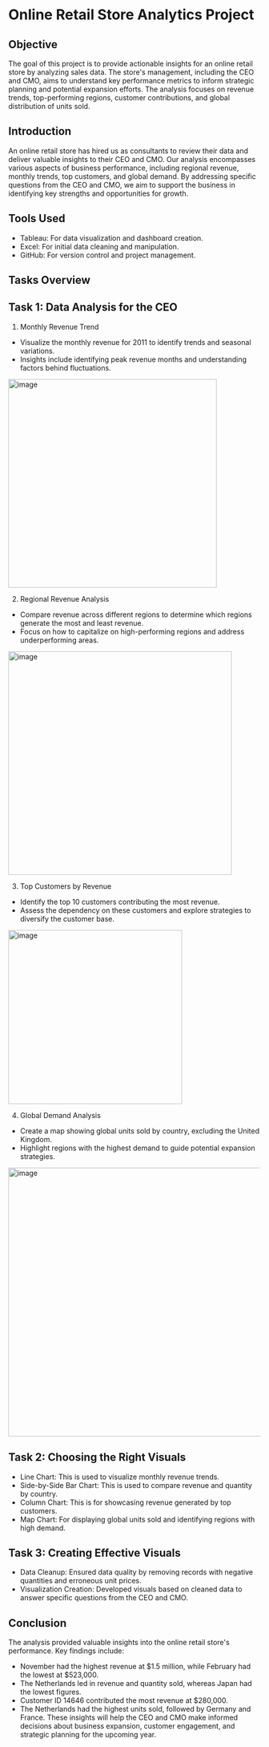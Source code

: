 # Online Retail Store Analytics Project

## Objective

The goal of this project is to provide actionable insights for an online retail store by analyzing sales data. The store's management, including the CEO and CMO, aims to understand key performance metrics to inform strategic planning and potential expansion efforts. The analysis focuses on revenue trends, top-performing regions, customer contributions, and global distribution of units sold.

## Introduction

An online retail store has hired us as consultants to review their data and deliver valuable insights to their CEO and CMO. Our analysis encompasses various aspects of business performance, including regional revenue, monthly trends, top customers, and global demand. By addressing specific questions from the CEO and CMO, we aim to support the business in identifying key strengths and opportunities for growth.

## Tools Used
- Tableau: For data visualization and dashboard creation.
- Excel: For initial data cleaning and manipulation.
- GitHub: For version control and project management.

## Tasks Overview

## Task 1: Data Analysis for the CEO
1. Monthly Revenue Trend

- Visualize the monthly revenue for 2011 to identify trends and seasonal variations.
- Insights include identifying peak revenue months and understanding factors behind fluctuations.

<img width="416" alt="image" src="https://github.com/user-attachments/assets/15777d76-87f9-4f53-b6c0-69f332afa848">

2. Regional Revenue Analysis

- Compare revenue across different regions to determine which regions generate the most and least revenue.
- Focus on how to capitalize on high-performing regions and address underperforming areas.

<img width="446" alt="image" src="https://github.com/user-attachments/assets/74094401-f95f-4d8e-aee3-df8a122c7631">

3. Top Customers by Revenue

- Identify the top 10 customers contributing the most revenue.
- Assess the dependency on these customers and explore strategies to diversify the customer base.

<img width="347" alt="image" src="https://github.com/user-attachments/assets/16d7fd70-114f-4599-95ef-c865abfb41ef">

4. Global Demand Analysis

- Create a map showing global units sold by country, excluding the United Kingdom.
- Highlight regions with the highest demand to guide potential expansion strategies.

<img width="536" alt="image" src="https://github.com/user-attachments/assets/681120a8-a66c-4668-a0d5-928551511bc2">

## Task 2: Choosing the Right Visuals

- Line Chart: This is used to visualize monthly revenue trends.
- Side-by-Side Bar Chart: This is used to compare revenue and quantity by country.
- Column Chart: This is for showcasing revenue generated by top customers.
- Map Chart: For displaying global units sold and identifying regions with high demand.

## Task 3: Creating Effective Visuals

- Data Cleanup: Ensured data quality by removing records with negative quantities and erroneous unit prices.
- Visualization Creation: Developed visuals based on cleaned data to answer specific questions from the CEO and CMO.

## Conclusion

The analysis provided valuable insights into the online retail store's performance. Key findings include:

- November had the highest revenue at $1.5 million, while February had the lowest at $523,000.
- The Netherlands led in revenue and quantity sold, whereas Japan had the lowest figures.
- Customer ID 14646 contributed the most revenue at $280,000.
- The Netherlands had the highest units sold, followed by Germany and France.
These insights will help the CEO and CMO make informed decisions about business expansion, customer engagement, and strategic planning for the upcoming year.

